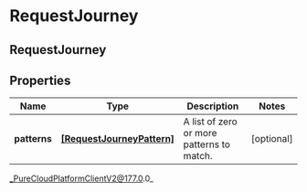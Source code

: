 # RequestJourney

## RequestJourney

## Properties

|Name | Type | Description | Notes|
|------------ | ------------- | ------------- | -------------|
| **patterns** | [**[RequestJourneyPattern]**]([RequestJourneyPattern]) | A list of zero or more patterns to match. | [optional] |



_PureCloudPlatformClientV2@177.0.0_
